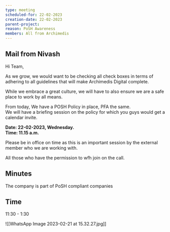 ```yaml
---
type: meeting
scheduled-for: 22-02-2023
creation-date: 22-02-2023
parent-project: 
reason: PoSH Awareness
members: All from Archimedis
---
```


## Mail from Nivash
Hi Team,  
  
As we grow, we would want to be checking all check boxes in terms of adhering to all guidelines that will make Archimedis Digital complete.  
  
While we embrace a great culture, we will have to also ensure we are a safe place to work by all means.  
  
From today, We have a POSH Policy in place, PFA the same.  
We will have a briefing session on the policy for which you guys would get a calendar invite.  
  
**Date: 22-02-2023, Wednesday.  
Time: 11.15 a.m.**  
  
Please be in office on time as this is an important session by the external member who we are working with.  
  
All those who have the permission to wfh join on the call.

## Minutes
The company is part of PoSH compliant companies

## Time
11:30 - 1:30

![[WhatsApp Image 2023-02-21 at 15.32.27.jpg]]
